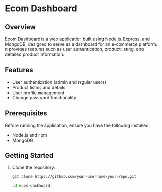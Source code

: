 # Ecom Dashboard

## Overview

Ecom Dashboard is a web application built using Node.js, Express, and MongoDB, designed to serve as a dashboard for an e-commerce platform. It provides features such as user authentication, product listing, and detailed product information.

## Features

- User authentication (admin and regular users)
- Product listing and details
- User profile management
- Change password functionality

## Prerequisites

Before running the application, ensure you have the following installed:

- Node.js and npm
- MongoDB

## Getting Started

1. Clone the repository:

   ```bash
   git clone https://github.com/your-username/your-repo.git

   cd ecom-dashboard

